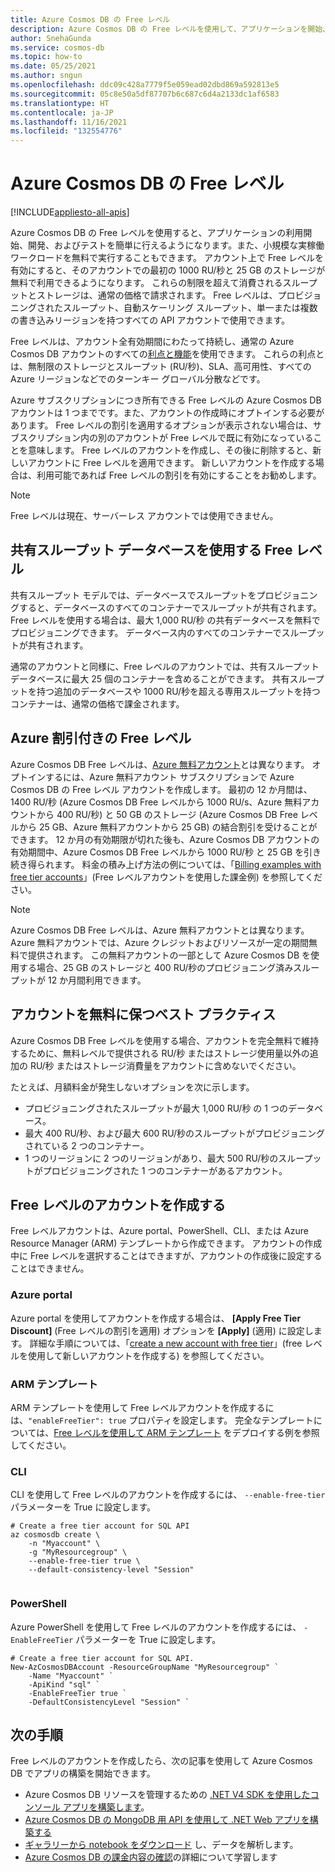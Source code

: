 ```yaml
---
title: Azure Cosmos DB の Free レベル
description: Azure Cosmos DB の Free レベルを使用して、アプリケーションを開始、開発およびテストします。 Free レベルの場合、そのアカウントでの最初の 1000 RU/秒と 25 GB のストレージが無料で利用できます。
author: SnehaGunda
ms.service: cosmos-db
ms.topic: how-to
ms.date: 05/25/2021
ms.author: sngun
ms.openlocfilehash: ddc09c428a7779f5e059ead02dbd869a592813e5
ms.sourcegitcommit: 05c8e50a5df87707b6c687c6d4a2133dc1af6583
ms.translationtype: HT
ms.contentlocale: ja-JP
ms.lasthandoff: 11/16/2021
ms.locfileid: "132554776"
---
```

# <a name="azure-cosmos-db-free-tier"></a>Azure Cosmos DB の Free レベル 
[!INCLUDE[appliesto-all-apis](includes/appliesto-all-apis.md)]

Azure Cosmos DB の Free レベルを使用すると、アプリケーションの利用開始、開発、およびテストを簡単に行えるようになります。また、小規模な実稼働ワークロードを無料で実行することもできます。 アカウント上で Free レベルを有効にすると、そのアカウントでの最初の 1000 RU/秒と 25 GB のストレージが無料で利用できるようになります。 これらの制限を超えて消費されるスループットとストレージは、通常の価格で請求されます。 Free レベルは、プロビジョニングされたスループット、自動スケーリング スループット、単一または複数の書き込みリージョンを持つすべての API アカウントで使用できます。

Free レベルは、アカウント全有効期間にわたって持続し、通常の Azure Cosmos DB アカウントのすべての[利点と機能](introduction.md#key-benefits)を使用できます。 これらの利点とは、無制限のストレージとスループット (RU/秒)、SLA、高可用性、すべての Azure リージョンなどでのターンキー グローバル分散などです。

Azure サブスクリプションにつき所有できる Free レベルの Azure Cosmos DB アカウントは 1 つまでです。また、アカウントの作成時にオプトインする必要があります。 Free レベルの割引を適用するオプションが表示されない場合は、サブスクリプション内の別のアカウントが Free レベルで既に有効になっていることを意味します。 Free レベルのアカウントを作成し、その後に削除すると、新しいアカウントに Free レベルを適用できます。 新しいアカウントを作成する場合は、利用可能であれば Free レベルの割引を有効にすることをお勧めします。

> [!NOTE]
> Free レベルは現在、サーバーレス アカウントでは使用できません。

## <a name="free-tier-with-shared-throughput-database"></a>共有スループット データベースを使用する Free レベル

共有スループット モデルでは、データベースでスループットをプロビジョニングすると、データベースのすべてのコンテナーでスループットが共有されます。 Free レベルを使用する場合は、最大 1,000 RU/秒 の共有データベースを無料でプロビジョニングできます。 データベース内のすべてのコンテナーでスループットが共有されます。 

通常のアカウントと同様に、Free レベルのアカウントでは、共有スループット データベースに最大 25 個のコンテナーを含めることができます。 共有スループットを持つ追加のデータベースや 1000 RU/秒を超える専用スループットを持つコンテナーは、通常の価格で課金されます。

## <a name="free-tier-with-azure-discount"></a>Azure 割引付きの Free レベル

Azure Cosmos DB Free レベルは、[Azure 無料アカウント](optimize-dev-test.md#azure-free-account)とは異なります。 オプトインするには、Azure 無料アカウント サブスクリプションで Azure Cosmos DB の Free レベル アカウントを作成します。 最初の 12 か月間は、1400 RU/秒 (Azure Cosmos DB Free レベルから 1000 RU/s、Azure 無料アカウントから 400 RU/秒) と 50 GB のストレージ (Azure Cosmos DB Free レベルから 25 GB、Azure 無料アカウントから 25 GB) の結合割引を受けることができます。 12 か月の有効期限が切れた後も、Azure Cosmos DB アカウントの有効期間中、Azure Cosmos DB Free レベルから 1000 RU/秒 と 25 GB を引き続き得られます。 料金の積み上げ方法の例については、「[Billing examples with free tier accounts](understand-your-bill.md#azure-free-tier)」\(Free レベルアカウントを使用した課金例\) を参照してください。

> [!NOTE]
> Azure Cosmos DB Free レベルは、Azure 無料アカウントとは異なります。 Azure 無料アカウントでは、Azure クレジットおよびリソースが一定の期間無料で提供されます。 この無料アカウントの一部として Azure Cosmos DB を使用する場合、25 GB のストレージと 400 RU/秒のプロビジョニング済みスループットが 12 か月間利用できます。

## <a name="best-practices-to-keep-your-account-free"></a>アカウントを無料に保つベスト プラクティス

Azure Cosmos DB Free レベルを使用する場合、アカウントを完全無料で維持するために、無料レベルで提供される RU/秒 またはストレージ使用量以外の追加の RU/秒 またはストレージ消費量をアカウントに含めないでください。

たとえば、月額料金が発生しないオプションを次に示します。

* プロビジョニングされたスループットが最大 1,000 RU/秒 の 1 つのデータベース。
* 最大 400 RU/秒、および最大 600 RU/秒のスループットがプロビジョニングされている 2 つのコンテナー。
* 1 つのリージョンに 2 つのリージョンがあり、最大 500 RU/秒のスループットがプロビジョニングされた 1 つのコンテナーがあるアカウント。

## <a name="create-an-account-with-free-tier"></a>Free レベルのアカウントを作成する

Free レベルアカウントは、Azure portal、PowerShell、CLI、または Azure Resource Manager (ARM) テンプレートから作成できます。 アカウントの作成中に Free レベルを選択することはできますが、アカウントの作成後に設定することはできません。

### <a name="azure-portal"></a>Azure portal

Azure portal を使用してアカウントを作成する場合は、 **[Apply Free Tier Discount]** \(Free レベルの割引を適用\) オプションを **[Apply]** \(適用\) に設定します。 詳細な手順については、「[create a new account with free tier](create-cosmosdb-resources-portal.md)」\(free レベルを使用して新しいアカウントを作成する\) を参照してください。

### <a name="arm-template"></a>ARM テンプレート

ARM テンプレートを使用して Free レベルアカウントを作成するには、`"enableFreeTier": true` プロパティを設定します。 完全なテンプレートについては、[Free レベルを使用して ARM テンプレート](manage-with-templates.md#free-tier) をデプロイする例を参照してください。

### <a name="cli"></a>CLI

CLI を使用して Free レベルのアカウントを作成するには、 `--enable-free-tier` パラメーターを True に設定します。

```azurecli-interactive
# Create a free tier account for SQL API
az cosmosdb create \
    -n "Myaccount" \
    -g "MyResourcegroup" \
    --enable-free-tier true \
    --default-consistency-level "Session"
    
```

### <a name="powershell"></a>PowerShell

Azure PowerShell を使用して Free レベルのアカウントを作成するには、 `-EnableFreeTier` パラメーターを True に設定します。

```powershell-interactive
# Create a free tier account for SQL API. 
New-AzCosmosDBAccount -ResourceGroupName "MyResourcegroup" `
    -Name "Myaccount" `
    -ApiKind "sql" `
    -EnableFreeTier true `
    -DefaultConsistencyLevel "Session" `
```

## <a name="next-steps"></a>次の手順

Free レベルのアカウントを作成したら、次の記事を使用して Azure Cosmos DB でアプリの構築を開始できます。

* Azure Cosmos DB リソースを管理するための [.NET V4 SDK を使用したコンソール アプリを構築します](create-sql-api-dotnet-v4.md)。
* [Azure Cosmos DB の MongoDB 用 API を使用して .NET Web アプリを構築する](mongodb/create-mongodb-dotnet.md)
* [ギャラリーから notebook をダウンロード](publish-notebook-gallery.md#download-a-notebook-from-the-gallery) し、データを解析します。
* [Azure Cosmos DB の課金内容の確認](understand-your-bill.md)の詳細について学習します
